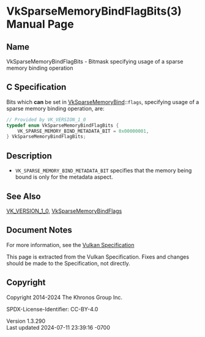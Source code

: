 # VkSparseMemoryBindFlagBits(3) Manual Page

## Name

VkSparseMemoryBindFlagBits - Bitmask specifying usage of a sparse memory
binding operation



## <a href="#_c_specification" class="anchor"></a>C Specification

Bits which **can** be set in
[VkSparseMemoryBind](https://registry.khronos.org/vulkan/specs/1.3-extensions/man/html/VkSparseMemoryBind.html)::`flags`, specifying usage
of a sparse memory binding operation, are:

``` c
// Provided by VK_VERSION_1_0
typedef enum VkSparseMemoryBindFlagBits {
    VK_SPARSE_MEMORY_BIND_METADATA_BIT = 0x00000001,
} VkSparseMemoryBindFlagBits;
```

## <a href="#_description" class="anchor"></a>Description

- `VK_SPARSE_MEMORY_BIND_METADATA_BIT` specifies that the memory being
  bound is only for the metadata aspect.

## <a href="#_see_also" class="anchor"></a>See Also

[VK_VERSION_1_0](https://registry.khronos.org/vulkan/specs/1.3-extensions/man/html/VK_VERSION_1_0.html),
[VkSparseMemoryBindFlags](https://registry.khronos.org/vulkan/specs/1.3-extensions/man/html/VkSparseMemoryBindFlags.html)

## <a href="#_document_notes" class="anchor"></a>Document Notes

For more information, see the <a
href="https://registry.khronos.org/vulkan/specs/1.3-extensions/html/vkspec.html#VkSparseMemoryBindFlagBits"
target="_blank" rel="noopener">Vulkan Specification</a>

This page is extracted from the Vulkan Specification. Fixes and changes
should be made to the Specification, not directly.

## <a href="#_copyright" class="anchor"></a>Copyright

Copyright 2014-2024 The Khronos Group Inc.

SPDX-License-Identifier: CC-BY-4.0

Version 1.3.290  
Last updated 2024-07-11 23:39:16 -0700
